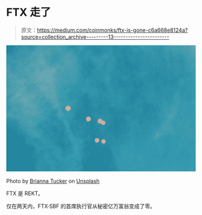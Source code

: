 # FTX 走了

> 原文：<https://medium.com/coinmonks/ftx-is-gone-c6a668e8124a?source=collection_archive---------13----------------------->

![](img/79d79e4fb5cae9c8366719ff57e1394b.png)

Photo by [Brianna Tucker](https://unsplash.com/@brianna_santellan?utm_source=medium&utm_medium=referral) on [Unsplash](https://unsplash.com?utm_source=medium&utm_medium=referral)

FTX 是 REKT。

仅在两天内，FTX·SBF 的首席执行官从秘密亿万富翁变成了零。
